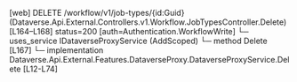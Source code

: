 [web] DELETE /workflow/v1/job-types/{id:Guid}  (Dataverse.Api.External.Controllers.v1.Workflow.JobTypesController.Delete)  [L164–L168] status=200 [auth=Authentication.WorkflowWrite]
  └─ uses_service IDataverseProxyService (AddScoped)
    └─ method Delete [L167]
      └─ implementation Dataverse.Api.External.Features.DataverseProxy.DataverseProxyService.Delete [L12-L74]

